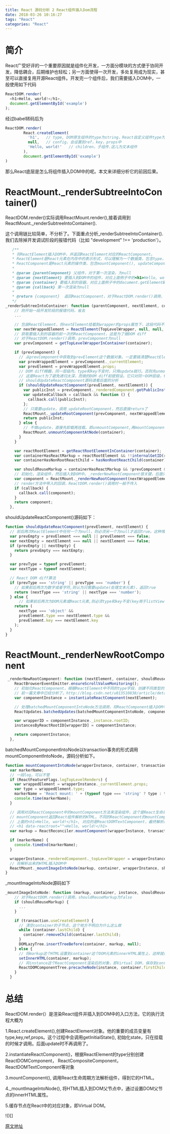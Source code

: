 ```yaml
---
title: React 源码分析 2 React组件插入Dom流程
date: 2018-03-26 10:16:27
tags: "React"
categories: "React"
---
```


# 简介
React广受好评的一个重要原因就是组件化开发，一方面分模块的方式便于协同开发，降低耦合，后期维护也轻松；另一方面使得一次开发，多处复用成为现实，甚至可以直接复用开源React组件。开发完一个组件后，我们需要插入DOM中，一般使用如下代码

```javascript
ReactDOM.render(
  <h1>Hello, world!</h1>,
  document.getElementById('example')
);
```
经过babel转码后为

```javascript
ReactDOM.render(
        React.createElement(
          'h1',   // type, DOM原生组件的type为string，React自定义组件type为Object
          null,   // config，会设置到ref，key，props中
          'Hello, world!'   // children，子组件.这儿为文本组件
        ),
        document.getElementById('example')
)
```

那么React底层是怎么将组件插入DOM中的呢。本文来详细分析它的前因后果。


# ReactMount._renderSubtreeIntoContainer()
ReactDOM.render()实际调用ReactMount.render(),接着调用到ReactMount._renderSubtreeIntoContainer().

这个调用链比较简单，不分析了。下面重点分析_renderSubtreeIntoContainer(). 我们去除掉开发调试阶段的报错代码（比如 "development" !== 'production'）。

<!-- more -->
```javascript
   /**
   * 将ReactElement插入DOM中，并返回ReactElement对应的ReactComponent。
   * ReactElement是React元素在内存中的表示形式，可以理解为一个数据类，包含type，key，refs，props等成员变量
   * ReactComponent是React元素的操作类，包含mountComponent(), updateComponent()等很多操作组件的方法
   *
   * @param {parentComponent} 父组件，对于第一次渲染，为null
   * @param {nextElement} 要插入到DOM中的组件，对应上面例子中的<h1>Hello, world!</h1>经过babel转译后的元素
   * @param {container} 要插入到的容器，对应上面例子中的document.getElementById('example')获取的DOM对象
   * @param {callback} 第一次渲染为null
   *
   * @return {component}  返回ReactComponent，对于ReactDOM.render()调用，不用管返回值。
   */ 
_renderSubtreeIntoContainer: function (parentComponent, nextElement, container, callback) {
    // 刚开始一段开发阶段的报错代码，省去
    ...

    // 包装ReactElement，将nextElement挂载到wrapper的props属性下，这段代码不是很关键
    var nextWrappedElement = ReactElement(TopLevelWrapper, null, null, null, null, null, nextElement);
    // 获取要插入到的容器的前一次的ReactComponent，这是为了做DOM diff
    // 对于ReactDOM.render()调用，prevComponent为null
    var prevComponent = getTopLevelWrapperInContainer(container);

    if (prevComponent) {
      // 从prevComponent中获取到prevElement这个数据对象。一定要搞清楚ReactElement和ReactComponent的作用，他们很关键
      var prevWrappedElement = prevComponent._currentElement;
      var prevElement = prevWrappedElement.props;
      // DOM diff精髓，同一层级内，type和key不变时，只用update就行。否则先unmount组件再mount组件
      // 这是React为了避免递归太深，而做的DOM diff前提假设。它只对同一DOM层级，type相同，key(如果有)相同的组件做DOM diff，否则不用比较，直接先unmount再mount。这个假设使得diff算法复杂度从O(n^3)降低为O(n).
      // shouldUpdateReactComponent源码请看后面的分析
      if (shouldUpdateReactComponent(prevElement, nextElement)) {
        var publicInst = prevComponent._renderedComponent.getPublicInstance();
        var updatedCallback = callback && function () {
          callback.call(publicInst);
        };
        // 只需要update，调用_updateRootComponent，然后直接return了
        ReactMount._updateRootComponent(prevComponent, nextWrappedElement, container, updatedCallback);
        return publicInst;
      } else {
        // 不做update，直接先卸载再挂载。即unmountComponent,再mountComponent。mountComponent在后面代码中进行
        ReactMount.unmountComponentAtNode(container);
      }
    }

    var reactRootElement = getReactRootElementInContainer(container);
    var containerHasReactMarkup = reactRootElement && !!internalGetID(reactRootElement);
    var containerHasNonRootReactChild = hasNonRootReactChild(container);

    var shouldReuseMarkup = containerHasReactMarkup && !prevComponent && !containerHasNonRootReactChild;
    // 初始化，渲染组件，然后插入到DOM中。_renderNewRootComponent很关键，后面详细分析
    var component = ReactMount._renderNewRootComponent(nextWrappedElement, container, shouldReuseMarkup, parentComponent != null ? parentComponent._reactInternalInstance._processChildContext(parentComponent._reactInternalInstance._context) : emptyObject)._renderedComponent.getPublicInstance();
    // render方法中带入的回调，ReactDOM.render()调用时一般不传入
    if (callback) {
      callback.call(component);
    }
    return component;
  },
```

shouldUpdateReactComponent()源码如下：
```javascript
function shouldUpdateReactComponent(prevElement, nextElement) {
  // 前后两次ReactElement中任何一个为null，则必须另一个为null才返回true。这种情况一般不会碰到
  var prevEmpty = prevElement === null || prevElement === false;
  var nextEmpty = nextElement === null || nextElement === false;
  if (prevEmpty || nextEmpty) {
    return prevEmpty === nextEmpty;
  }

  var prevType = typeof prevElement;
  var nextType = typeof nextElement;

  // React DOM diff算法
  if (prevType === 'string' || prevType === 'number') {
    // 如果前后两次为数字或者字符,则认为只需要update(处理文本元素)，返回true
    return (nextType === 'string' || nextType === 'number');
  } else {
      // 如果前后两次为DOM元素或React元素,则必须type和key不变(key用于listView等组件,很多时候我们没有设置key，故只需type相同)才update,否则先unmount再重新mount。返回false
    return (
      nextType === 'object' &&
      prevElement.type === nextElement.type &&
      prevElement.key === nextElement.key
    );
  }
}
```

# ReactMount._renderNewRootComponent
```javascript
 _renderNewRootComponent: function (nextElement, container, shouldReuseMarkup, context) {
    ReactBrowserEventEmitter.ensureScrollValueMonitoring();
    // 初始化ReactComponent，根据ReactElement中不同的type字段，创建不同类型的组件对象，即ReactComponent
    // 前一篇文章中已经分析了。http://blog.csdn.net/u013510838/article/details/55669769
    var componentInstance = instantiateReactComponent(nextElement);

    // 处理batchedMountComponentIntoNode方法调用，将ReactComponent插入DOM中，后面详细分析
    ReactUpdates.batchedUpdates(batchedMountComponentIntoNode, componentInstance, container, shouldReuseMarkup, context);

    var wrapperID = componentInstance._instance.rootID;
    instancesByReactRootID[wrapperID] = componentInstance;

    return componentInstance;
  },
```

batchedMountComponentIntoNode以transaction事务的形式调用mountComponentIntoNode，源码分析如下。

```javascript
function mountComponentIntoNode(wrapperInstance, container, transaction, shouldReuseMarkup, context) {
  var markerName;
  // 一段log，可以不管
  if (ReactFeatureFlags.logTopLevelRenders) {
    var wrappedElement = wrapperInstance._currentElement.props;
    var type = wrappedElement.type;
    markerName = 'React mount: ' + (typeof type === 'string' ? type : type.displayName || type.name);
    console.time(markerName);
  }

  // 调用对应ReactComponent中的mountComponent方法来渲染组件，这个是React生命周期的重要方法。后面详细分析。
  // mountComponent返回React组件解析的HTML。不同的ReactComponent的mountComponent策略不同，可以看做多态
  // 上面的<h1>Hello, world!</h1>, 对应的是ReactDOMTextComponent，最终解析成的HTML为
  // <h1 data-reactroot="">Hello, world!</h1>
  var markup = ReactReconciler.mountComponent(wrapperInstance, transaction, null, ReactDOMContainerInfo(wrapperInstance, container), context);

  if (markerName) {
    console.timeEnd(markerName);
  }

  wrapperInstance._renderedComponent._topLevelWrapper = wrapperInstance;
  // 将解析出来的HTML插入DOM中
  ReactMount._mountImageIntoNode(markup, container, wrapperInstance, shouldReuseMarkup, transaction);
}
```

_mountImageIntoNode源码如下

```javascript
_mountImageIntoNode: function (markup, container, instance, shouldReuseMarkup, transaction) {
    // 对于ReactDOM.render()调用，shouldReuseMarkup为false
    if (shouldReuseMarkup) {
      ...
    }

    if (transaction.useCreateElement) {
      // 清空container的子节点，这个地方不明白为什么这么做
      while (container.lastChild) {
        container.removeChild(container.lastChild);
      }
      DOMLazyTree.insertTreeBefore(container, markup, null);
    } else {
      // 将markup这个HTML设置到container这个DOM元素的innerHTML属性上，这样就插入到了DOM中了
      setInnerHTML(container, markup);
      // 将instance这个ReactComponent渲染后的对象，即Virtual DOM，保存到container这个DOM元素的firstChild这个原生节点上。简单理解就是将Virtual DOM保存到内存中，这样可以大大提高交互效率
      ReactDOMComponentTree.precacheNode(instance, container.firstChild);
    }
  }
```

# 总结
ReactDOM.render(）是渲染React组件并插入到DOM中的入口方法，它的执行流程大概为

1.React.createElement(),创建ReactElement对象。他的重要的成员变量有type,key,ref,props。这个过程中会调用getInitialState(), 初始化state，只在挂载的时候才调用。后面update时不再调用了。

2.instantiateReactComponent()，根据ReactElement的type分别创建ReactDOMComponent， ReactCompositeComponent，ReactDOMTextComponent等对象

3.mountComponent(), 调用React生命周期方法解析组件，得到它的HTML。

4._mountImageIntoNode(), 将HTML插入到DOM父节点中，通过设置DOM父节点的innerHTML属性。

5.缓存节点在React中的对应对象，即Virtual DOM。

!()[]

[原文地址](https://zhuanlan.zhihu.com/p/25882202)